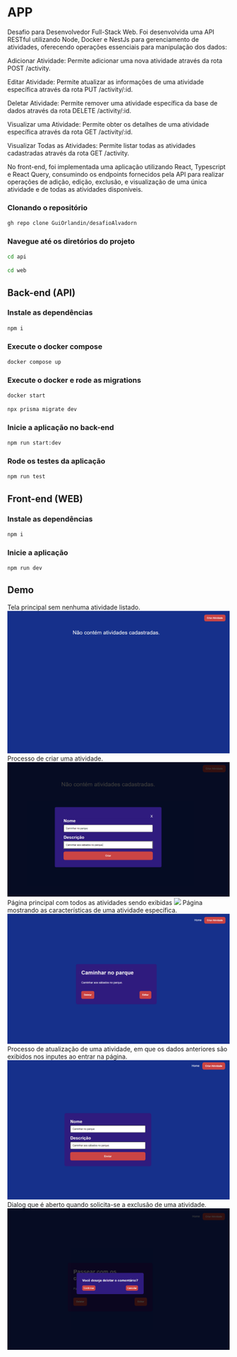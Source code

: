 # APP

Desafio para Desenvolvedor Full-Stack Web. Foi desenvolvida uma API RESTful utilizando Node, Docker e NestJs para gerenciamento de atividades, oferecendo operações essenciais para manipulação dos dados:

Adicionar Atividade: Permite adicionar uma nova atividade através da rota POST /activity.

Editar Atividade: Permite atualizar as informações de uma atividade específica através da rota PUT /activity/:id.

Deletar Atividade: Permite remover uma atividade específica da base de dados através da rota DELETE /activity/:id.

Visualizar uma Atividade: Permite obter os detalhes de uma atividade específica através da rota GET /activity/:id.

Visualizar Todas as Atividades: Permite listar todas as atividades cadastradas através da rota GET /activity.

No front-end, foi implementada uma aplicação utilizando React, Typescript e React Query, consumindo os endpoints fornecidos pela API para realizar operações de adição, edição, exclusão, e visualização de uma única atividade e de todas as atividades disponíveis.

### Clonando o repositório

```sh
gh repo clone GuiOrlandin/desafioAlvadorn
```

### Navegue até os diretórios do projeto

```sh
cd api
```

```sh
cd web
```

## Back-end (API)

### Instale as dependências

```sh
npm i
```

### Execute o docker compose

```sh
docker compose up
```

### Execute o docker e rode as migrations

```sh
docker start
```

```sh
npx prisma migrate dev

```

### Inicie a aplicação no back-end

```sh
npm run start:dev
```

### Rode os testes da aplicação

```sh
npm run test
```

## Front-end (WEB)

### Instale as dependências

```sh
npm i
```

### Inicie a aplicação

```sh
npm run dev
```

## Demo

Tela principal sem nenhuma atividade listado.
<img src="web/src/assets/telaprincipal.png">
Processo de criar uma atividade.
<img src="web/src/assets/criandoumaatividade.png">
Página principal com todos as atividades sendo exibidas
<img src="web/src/src/assets/listandotodasasatividades.png">
Página mostrando as características de uma atividade específica.
<img src="web/src/assets/caracteristicasdaatividade.png">
Processo de atualização de uma atividade, em que os dados anteriores são exibidos nos inputes ao entrar na página.
<img src="web/src/assets/editandoumaatividade.png">
Dialog que é aberto quando solicita-se a exclusão de uma atividade.
<img src="web/src/assets/deletandoumaatividade.png">
